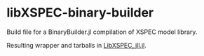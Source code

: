 # libXSPEC-binary-builder
Build file for a BinaryBuilder.jl compilation of XSPEC model library.

Resulting wrapper and tarballs in [LibXSPEC_jll.jl](https://github.com/astro-group-bristol/LibXSPEC_jll.jl).
